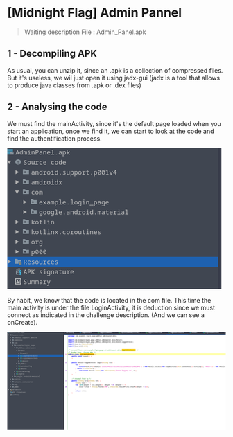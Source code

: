 # [Midnight Flag]  Admin Pannel 

 
> Waiting description 
> File : Admin_Panel.apk


## 1 - Decompiling APK

As usual, you can unzip it, since an .apk is a collection of compressed files. But it's useless, we wil just open it using jadx-gui (jadx is a tool that allows to produce java classes from .apk or .dex files) 

## 2 - Analysing the code

We must find the mainActivity, since it's the default page loaded when you start an application, once we find it, we can start to look at the code and find the authentification process. 

![Arboresence](arb.png)

By habit, we know that the code is located in the com file. This time the main activity is under the file LoginActivity, it is deduction since we must connect as indicated in the challenge description. (And we can see a onCreate).

![com folder](2.png)
